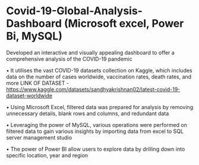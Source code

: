 # Covid-19-Global-Analysis-Dashboard (Microsoft excel, Power Bi, MySQL)
Developed an interactive and visually appealing dashboard to offer a comprehensive analysis of the COVID-19 pandemic

• It utilises the vast COVID-19 datasets collection on Kaggle, which includes data on the number of cases worldwide, vaccination rates, death rates, and more
  LINK OF DATASET - https://www.kaggle.com/datasets/sandhyakrishnan02/latest-covid-19-dataset-worldwide

• Using Microsoft Excel, filtered data was prepared for analysis by removing unnecessary details, blank rows and columns, and redundant data

• Leveraging the power of MySQL, various operations were performed on filtered data to gain various insights by importing data from excel to SQL server management studio

• The power of Power BI allow users to explore data by drilling down into specific location, year and region
